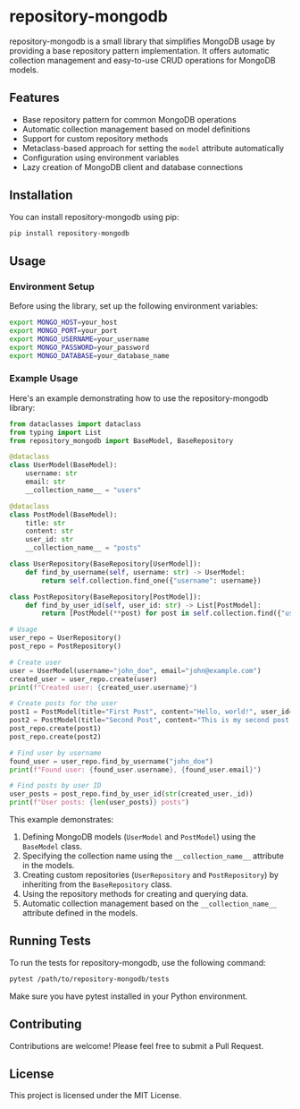 # repository-mongodb

repository-mongodb is a small library that simplifies MongoDB usage by providing a base repository pattern implementation. It offers automatic collection management and easy-to-use CRUD operations for MongoDB models.

## Features

- Base repository pattern for common MongoDB operations
- Automatic collection management based on model definitions
- Support for custom repository methods
- Metaclass-based approach for setting the `model` attribute automatically
- Configuration using environment variables
- Lazy creation of MongoDB client and database connections

## Installation

You can install repository-mongodb using pip:

```bash
pip install repository-mongodb
```

## Usage

### Environment Setup

Before using the library, set up the following environment variables:

```bash
export MONGO_HOST=your_host
export MONGO_PORT=your_port
export MONGO_USERNAME=your_username
export MONGO_PASSWORD=your_password
export MONGO_DATABASE=your_database_name
```

### Example Usage

Here's an example demonstrating how to use the repository-mongodb library:

```python
from dataclasses import dataclass
from typing import List
from repository_mongodb import BaseModel, BaseRepository

@dataclass
class UserModel(BaseModel):
    username: str
    email: str
    __collection_name__ = "users"

@dataclass
class PostModel(BaseModel):
    title: str
    content: str
    user_id: str
    __collection_name__ = "posts"

class UserRepository(BaseRepository[UserModel]):
    def find_by_username(self, username: str) -> UserModel:
        return self.collection.find_one({"username": username})

class PostRepository(BaseRepository[PostModel]):
    def find_by_user_id(self, user_id: str) -> List[PostModel]:
        return [PostModel(**post) for post in self.collection.find({"user_id": user_id})]

# Usage
user_repo = UserRepository()
post_repo = PostRepository()

# Create user
user = UserModel(username="john_doe", email="john@example.com")
created_user = user_repo.create(user)
print(f"Created user: {created_user.username}")

# Create posts for the user
post1 = PostModel(title="First Post", content="Hello, world!", user_id=str(created_user._id))
post2 = PostModel(title="Second Post", content="This is my second post.", user_id=str(created_user._id))
post_repo.create(post1)
post_repo.create(post2)

# Find user by username
found_user = user_repo.find_by_username("john_doe")
print(f"Found user: {found_user.username}, {found_user.email}")

# Find posts by user ID
user_posts = post_repo.find_by_user_id(str(created_user._id))
print(f"User posts: {len(user_posts)} posts")
```

This example demonstrates:

1. Defining MongoDB models (`UserModel` and `PostModel`) using the `BaseModel` class.
2. Specifying the collection name using the `__collection_name__` attribute in the models.
3. Creating custom repositories (`UserRepository` and `PostRepository`) by inheriting from the `BaseRepository` class.
4. Using the repository methods for creating and querying data.
5. Automatic collection management based on the `__collection_name__` attribute defined in the models.

## Running Tests

To run the tests for repository-mongodb, use the following command:

```bash
pytest /path/to/repository-mongodb/tests
```

Make sure you have pytest installed in your Python environment.

## Contributing

Contributions are welcome! Please feel free to submit a Pull Request.

## License

This project is licensed under the MIT License.

